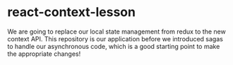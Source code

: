 # react-context-lesson
We are going to replace our local state management from redux to the new context API. This repository is our application before we introduced sagas to handle our asynchronous code, which is a good starting point to make the appropriate changes!
